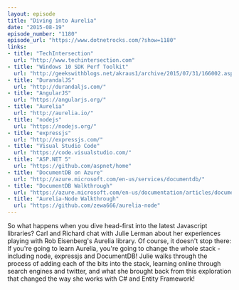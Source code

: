 ```yaml
---
layout: episode
title: "Diving into Aurelia"
date: "2015-08-19"
episode_number: "1180"
episode_url: "https://www.dotnetrocks.com/?show=1180"
links:
- title: "TechIntersection"
  url: "http://www.techintersection.com"
- title: "Windows 10 SDK Perf Toolkit"
  url: "http://geekswithblogs.net/akraus1/archive/2015/07/31/166002.aspx"
- title: "DurandalJS"
  url: "http://durandaljs.com/"
- title: "AngularJS"
  url: "https://angularjs.org/"
- title: "Aurelia"
  url: "http://aurelia.io/"
- title: "nodejs"
  url: "https://nodejs.org/"
- title: "expressjs"
  url: "http://expressjs.com/"
- title: "Visual Studio Code"
  url: "https://code.visualstudio.com/"
- title: "ASP.NET 5"
  url: "https://github.com/aspnet/home"
- title: "DocumentDB on Azure"
  url: "http://azure.microsoft.com/en-us/services/documentdb/"
- title: "DocumentDB Walkthrough"
  url: "https://azure.microsoft.com/en-us/documentation/articles/documentdb-dotnet-application/"
- title: "Aurelia-Node Walkthrough"
  url: "https://github.com/zewa666/aurelia-node"
---
```


So what happens when you dive head-first into the latest Javascript libraries? Carl and Richard chat with Julie Lerman about her experiences playing with Rob Eisenberg's Aurelia library. Of course, it doesn't stop there: If you're going to learn Aurelia, you're going to change the whole stack - including node, expressjs and DocumentDB! Julie walks through the process of adding each of the bits into the stack, learning online through search engines and twitter, and what she brought back from this exploration that changed the way she works with C# and Entity Framework!
